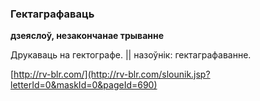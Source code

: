 ### Гектаграфаваць
**дзеяслоў, незакончанае трыванне**

Друкаваць на гектографе. || назоўнік: гектаграфаванне.

<a rel="author">[http://rv-blr.com/](http://rv-blr.com/slounik.jsp?letterId=0&maskId=0&pageId=690)</a>
